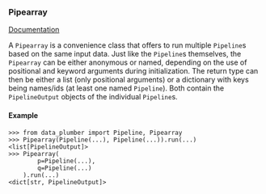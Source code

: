 ### Pipearray

[Documentation](../README.md#documentation)

A `Pipearray` is a convenience class that offers to run multiple `Pipeline`s based on the same input data.
Just like the `Pipeline`s themselves, the `Pipearray` can be either anonymous or named, depending on the use of positional and keyword arguments during initialization.
The return type can then be either a list (only positional arguments) or a dictionary with keys being names/ids (at least one named `Pipeline`). Both contain the `PipelineOutput` objects of the individual `Pipeline`s.

#### Example
```
>>> from data_plumber import Pipeline, Pipearray
>>> Pipearray(Pipeline(...), Pipeline(...)).run(...)
<list[PipelineOutput]>
>>> Pipearray(
        p=Pipeline(...),
        q=Pipeline(...)
    ).run(...)
<dict[str, PipelineOutput]>
```
